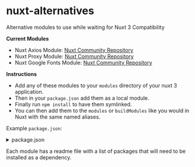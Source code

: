 # nuxt-alternatives
Alternative modules to use while waiting for Nuxt 3 Compatibility

**Current Modules**
- Nuxt Axios Module: [Nuxt Community Repository](https://github.com/nuxt-community/axios-module)
- Nuxt Proxy Module: [Nuxt Community Repository](https://github.com/nuxt-community/proxy-module)
- Nuxt Google Fonts Module: [Nuxt Community Repository](https://github.com/nuxt-community/google-fonts-module)

**Instructions**
- Add any of these modules to your `modules` directory of your nuxt 3 application. 
- Then in your `package.json` add them as a local module.
- Finally run `npm install` to have them symlinked.
- You can then add them to the `modules` or `buildModules` like you would in Nuxt with the same named aliases.

Example `package.json`:
<details>
<summary>package.json</summary>

```json
{
    "private": true,
    "scripts": {
        "dev": "nuxi dev",
        "build": "nuxi build",
        "start": "node .output/server/index.mjs"
    },
    "devDependencies": {
        "axios": "^0.25.0",
        "axios-retry": "^3.2.4",
        "google-fonts-helper": "^2.0.1",
        "http-proxy-middleware": "^2.0.2",
        "nuxt3": "latest"
    },
    "dependencies": {
        "@nuxtjs/axios": "file:modules/@nuxtjs/axios",
        "@nuxtjs/google-fonts": "file:modules/@nuxtjs/google-fonts",
        "@nuxtjs/proxy": "file:modules/@nuxtjs/proxy",
        "@pinia/nuxt": "^0.1.8"
    }
}
```
</details>

Each module has a readme file with a list of packages that will need to be installed as a dependency.
